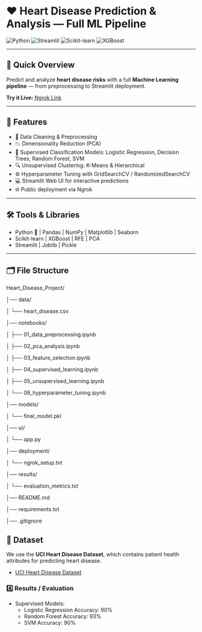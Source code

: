 # ❤️ Heart Disease Prediction & Analysis — Full ML Pipeline

![Python](https://img.shields.io/badge/Python-3.11-blue?logo=python)
![Streamlit](https://img.shields.io/badge/Streamlit-UI-orange?logo=streamlit)
![Scikit-learn](https://img.shields.io/badge/Scikit--learn-ML-green?logo=scikit-learn)
![XGBoost](https://img.shields.io/badge/XGBoost-Boost-yellow?logo=xgboost)

---

## 🚀 Quick Overview

Predict and analyze **heart disease risks** with a full **Machine Learning pipeline** — from preprocessing to Streamlit deployment.

**Try it Live:** [Ngrok Link](#)

---

## 🎯 Features

- 🧹 Data Cleaning & Preprocessing
- 📉 Dimensionality Reduction (PCA)
- 🤖 Supervised Classification Models: Logistic Regression, Decision Trees, Random Forest, SVM
- 🔍 Unsupervised Clustering: K-Means & Hierarchical
- ⚙️ Hyperparameter Tuning with GridSearchCV / RandomizedSearchCV
- 💻 Streamlit Web UI for interactive predictions
- 🌐 Public deployment via Ngrok

---

## 🛠 Tools & Libraries

- Python 🐍 | Pandas | NumPy | Matplotlib | Seaborn
- Scikit-learn | XGBoost | RFE | PCA
- Streamlit | Joblib | Pickle

---

## 🗂 File Structure

Heart_Disease_Project/

│── data/

│ └── heart_disease.csv

│── notebooks/

│ ├── 01_data_preprocessing.ipynb

│ ├── 02_pca_analysis.ipynb

│ ├── 03_feature_selection.ipynb

│ ├── 04_supervised_learning.ipynb

│ ├── 05_unsupervised_learning.ipynb

│ └── 06_hyperparameter_tuning.ipynb

│── models/

│ └── final_model.pkl

│── ui/

│ └── app.py

│── deployment/

│ └── ngrok_setup.txt

│── results/

│ └── evaluation_metrics.txt

│── README.md

│── requirements.txt

│── .gitignore

## 📌 Dataset

We use the **UCI Heart Disease Dataset**, which contains patient health attributes for predicting heart disease.

- [UCI Heart Disease Dataset](https://archive.ics.uci.edu/ml/datasets/heart+disease)

### **4️⃣ Results / Evaluation**

- Supervised Models:
  - Logistic Regression Accuracy: 90%
  - Random Forest Accuracy: 93%
  - SVM Accuracy: 90%

```

```
